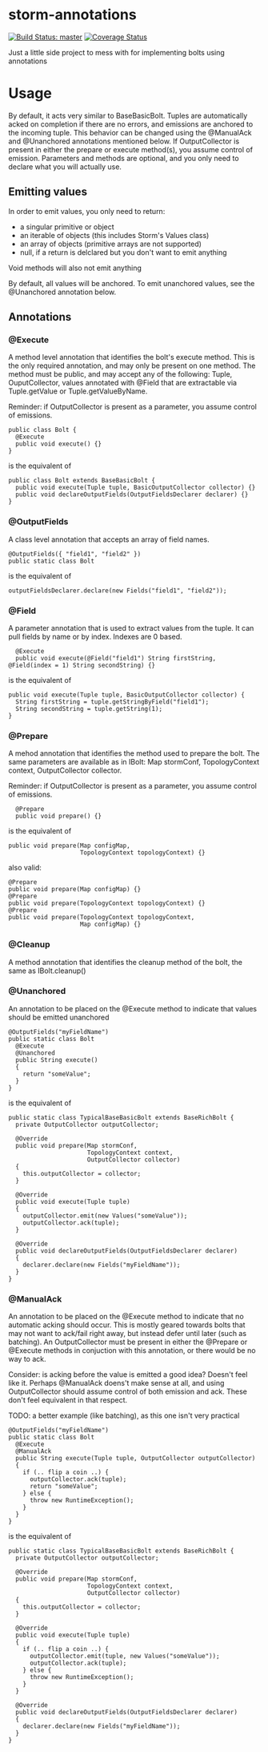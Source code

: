 storm-annotations
=================
[![Build Status: master](https://travis-ci.org/kwinter/storm-annotations.svg?branch=master)](https://travis-ci.org/kwinter/storm-annotations)
[![Coverage Status](https://coveralls.io/repos/kwinter/storm-annotations/badge.svg)](https://coveralls.io/r/kwinter/storm-annotations)

Just a little side project to mess with for implementing bolts using annotations

# Usage
By default, it acts very similar to BaseBasicBolt.  Tuples are automatically acked on completion if there are no errors, and emissions are anchored to the incoming tuple.  This behavior can be changed using the @ManualAck and @Unanchored annotations mentioned below.  If OutputCollector is present in either the prepare or execute method(s), you assume control of emission.  Parameters and methods are optional, and you only need to declare what you will actually use.

## Emitting values
In order to emit values, you only need to return:
* a singular primitive or object
* an iterable of objects (this includes Storm's Values class)
* an array of objects (primitive arrays are not supported)
* null, if a return is delclared but you don't want to emit anything

Void methods will also not emit anything

By default, all values will be anchored.  To emit unanchored values, see the @Unanchored annotation below.

## Annotations

### @Execute
A method level annotation that identifies the bolt's execute method.  This is the only required annotation, and may only be present on one method.  The method must be public, and may accept any of the following: Tuple, OuputCollector, values annotated with @Field that are extractable via Tuple.getValue or Tuple.getValueByName.

Reminder: if OutputCollector is present as a parameter, you assume control of emissions.

```
public class Bolt {
  @Execute
  public void execute() {}
}
```
is the equivalent of
```
public class Bolt extends BaseBasicBolt {
  public void execute(Tuple tuple, BasicOutputCollector collector) {}
  public void declareOutputFields(OutputFieldsDeclarer declarer) {}
}
```
### @OutputFields
A class level annotation that accepts an array of field names.

```
@OutputFields({ "field1", "field2" })
public static class Bolt
```
is the equivalent of
```
outputFieldsDeclarer.declare(new Fields("field1", "field2"));
```

### @Field
A parameter annotation that is used to extract values from the tuple.  It can pull fields by name or by index.  Indexes are 0 based.
```
  @Execute
  public void execute(@Field("field1") String firstString, @Field(index = 1) String secondString) {}
```
is the equivalent of
```
public void execute(Tuple tuple, BasicOutputCollector collector) {
  String firstString = tuple.getStringByField("field1");
  String secondString = tuple.getString(1);
}
```
### @Prepare
A mehod annotation that identifies the method used to prepare the bolt.  The same parameters are available as in IBolt: Map stormConf, TopologyContext context, OutputCollector collector.

Reminder: if OutputCollector is present as a parameter, you assume control of emissions.
```
  @Prepare
  public void prepare() {}
```
is the equivalent of
```
public void prepare(Map configMap,
                    TopologyContext topologyContext) {}
```
also valid:
```
@Prepare
public void prepare(Map configMap) {}
@Prepare
public void prepare(TopologyContext topologyContext) {}
@Prepare
public void prepare(TopologyContext topologyContext,
                    Map configMap) {}
```

### @Cleanup
A method annotation that identifies the cleanup method of the bolt, the same as IBolt.cleanup()

### @Unanchored
An annotation to be placed on the @Execute method to indicate that values should be emitted unanchored
```
@OutputFields("myFieldName")
public static class Bolt
  @Execute
  @Unanchored
  public String execute()
  {
    return "someValue";
  }
}
```
is the equivalent of
```
public static class TypicalBaseBasicBolt extends BaseRichBolt {
  private OutputCollector outputCollector;
    
  @Override
  public void prepare(Map stormConf,
                      TopologyContext context,
                      OutputCollector collector)
  {
    this.outputCollector = collector;
  }

  @Override
  public void execute(Tuple tuple)
  {
    outputCollector.emit(new Values("someValue"));
    outputCollector.ack(tuple);
  }

  @Override
  public void declareOutputFields(OutputFieldsDeclarer declarer)
  {
    declarer.declare(new Fields("myFieldName"));
  }
}
```

### @ManualAck
An annotation to be placed on the @Execute method to indicate that no automatic acking should occur.  This is mostly geared towards bolts that may not want to ack/fail right away, but instead defer until later (such as batching).  An OutputCollector must be present in either the @Prepare or @Execute methods in conjuction with this annotation, or there would be no way to ack.

Consider: is acking before the value is emitted a good idea?  Doesn't feel like it.  Perhaps @ManualAck doens't make sense at all, and using OutputCollector should assume control of both emission and ack.  These don't feel equivalent in that respect.

TODO: a better example (like batching), as this one isn't very practical
```
@OutputFields("myFieldName")
public static class Bolt
  @Execute
  @ManualAck
  public String execute(Tuple tuple, OutputCollector outputCollector)
  {
    if (.. flip a coin ..) {
      outputCollector.ack(tuple);
      return "someValue";
    } else {
      throw new RuntimeException();
    }
  }
}
```
is the equivalent of
```
public static class TypicalBaseBasicBolt extends BaseRichBolt {
  private OutputCollector outputCollector;
    
  @Override
  public void prepare(Map stormConf,
                      TopologyContext context,
                      OutputCollector collector)
  {
    this.outputCollector = collector;
  }

  @Override
  public void execute(Tuple tuple)
  {
    if (.. flip a coin ..) {
      outputCollector.emit(tuple, new Values("someValue"));
      outputCollector.ack(tuple);
    } else {
      throw new RuntimeException();
    }
  }

  @Override
  public void declareOutputFields(OutputFieldsDeclarer declarer)
  {
    declarer.declare(new Fields("myFieldName"));
  }
}
```
